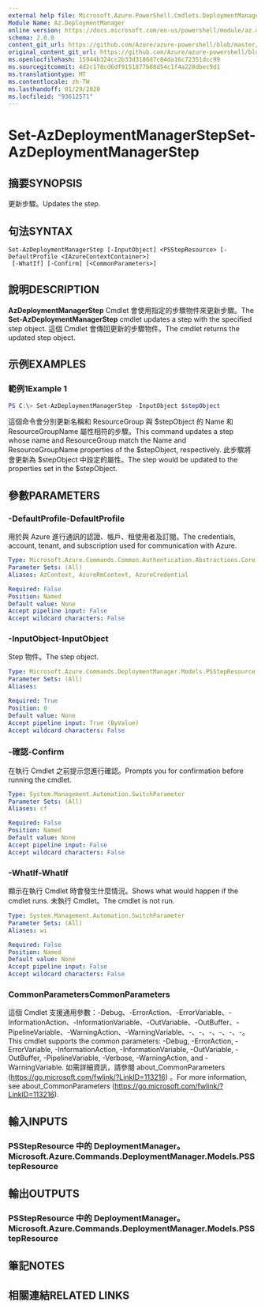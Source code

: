```yaml
---
external help file: Microsoft.Azure.PowerShell.Cmdlets.DeploymentManager.dll-Help.xml
Module Name: Az.DeploymentManager
online version: https://docs.microsoft.com/en-us/powershell/module/az.deploymentmanager/set-azdeploymentmanagerstep
schema: 2.0.0
content_git_url: https://github.com/Azure/azure-powershell/blob/master/src/DeploymentManager/DeploymentManager/help/Set-AzDeploymentManagerStep.md
original_content_git_url: https://github.com/Azure/azure-powershell/blob/master/src/DeploymentManager/DeploymentManager/help/Set-AzDeploymentManagerStep.md
ms.openlocfilehash: 15944b324cc2b33d3186d7c84da16c72351dcc99
ms.sourcegitcommit: 4d2c178cd6df9151877b08d54c1f4a228dbec9d1
ms.translationtype: MT
ms.contentlocale: zh-TW
ms.lasthandoff: 01/29/2020
ms.locfileid: "93612571"
---
```

# <span data-ttu-id="67f65-101">Set-AzDeploymentManagerStep</span><span class="sxs-lookup"><span data-stu-id="67f65-101">Set-AzDeploymentManagerStep</span></span>

## <span data-ttu-id="67f65-102">摘要</span><span class="sxs-lookup"><span data-stu-id="67f65-102">SYNOPSIS</span></span>
<span data-ttu-id="67f65-103">更新步驟。</span><span class="sxs-lookup"><span data-stu-id="67f65-103">Updates the step.</span></span>

## <span data-ttu-id="67f65-104">句法</span><span class="sxs-lookup"><span data-stu-id="67f65-104">SYNTAX</span></span>

```
Set-AzDeploymentManagerStep [-InputObject] <PSStepResource> [-DefaultProfile <IAzureContextContainer>]
 [-WhatIf] [-Confirm] [<CommonParameters>]
```

## <span data-ttu-id="67f65-105">說明</span><span class="sxs-lookup"><span data-stu-id="67f65-105">DESCRIPTION</span></span>
<span data-ttu-id="67f65-106">**AzDeploymentManagerStep** Cmdlet 會使用指定的步驟物件來更新步驟。</span><span class="sxs-lookup"><span data-stu-id="67f65-106">The **Set-AzDeploymentManagerStep** cmdlet updates a step with the specified step object.</span></span>
<span data-ttu-id="67f65-107">這個 Cmdlet 會傳回更新的步驟物件。</span><span class="sxs-lookup"><span data-stu-id="67f65-107">The cmdlet returns the updated step object.</span></span>

## <span data-ttu-id="67f65-108">示例</span><span class="sxs-lookup"><span data-stu-id="67f65-108">EXAMPLES</span></span>

### <span data-ttu-id="67f65-109">範例1</span><span class="sxs-lookup"><span data-stu-id="67f65-109">Example 1</span></span>
```powershell
PS C:\> Set-AzDeploymentManagerStep -InputObject $stepObject
```

<span data-ttu-id="67f65-110">這個命令會分別更新名稱和 ResourceGroup 與 $stepObject 的 Name 和 ResourceGroupName 屬性相符的步驟。</span><span class="sxs-lookup"><span data-stu-id="67f65-110">This command updates a step whose name and ResourceGroup match the Name and ResourceGroupName properties of the $stepObject, respectively.</span></span>
<span data-ttu-id="67f65-111">此步驟將會更新為 $stepObject 中設定的屬性。</span><span class="sxs-lookup"><span data-stu-id="67f65-111">The step would be updated to the properties set in the $stepObject.</span></span>

## <span data-ttu-id="67f65-112">參數</span><span class="sxs-lookup"><span data-stu-id="67f65-112">PARAMETERS</span></span>

### <span data-ttu-id="67f65-113">-DefaultProfile</span><span class="sxs-lookup"><span data-stu-id="67f65-113">-DefaultProfile</span></span>
<span data-ttu-id="67f65-114">用於與 Azure 進行通訊的認證、帳戶、租使用者及訂閱。</span><span class="sxs-lookup"><span data-stu-id="67f65-114">The credentials, account, tenant, and subscription used for communication with Azure.</span></span>

```yaml
Type: Microsoft.Azure.Commands.Common.Authentication.Abstractions.Core.IAzureContextContainer
Parameter Sets: (All)
Aliases: AzContext, AzureRmContext, AzureCredential

Required: False
Position: Named
Default value: None
Accept pipeline input: False
Accept wildcard characters: False
```

### <span data-ttu-id="67f65-115">-InputObject</span><span class="sxs-lookup"><span data-stu-id="67f65-115">-InputObject</span></span>
<span data-ttu-id="67f65-116">Step 物件。</span><span class="sxs-lookup"><span data-stu-id="67f65-116">The step object.</span></span>

```yaml
Type: Microsoft.Azure.Commands.DeploymentManager.Models.PSStepResource
Parameter Sets: (All)
Aliases:

Required: True
Position: 0
Default value: None
Accept pipeline input: True (ByValue)
Accept wildcard characters: False
```

### <span data-ttu-id="67f65-117">-確認</span><span class="sxs-lookup"><span data-stu-id="67f65-117">-Confirm</span></span>
<span data-ttu-id="67f65-118">在執行 Cmdlet 之前提示您進行確認。</span><span class="sxs-lookup"><span data-stu-id="67f65-118">Prompts you for confirmation before running the cmdlet.</span></span>

```yaml
Type: System.Management.Automation.SwitchParameter
Parameter Sets: (All)
Aliases: cf

Required: False
Position: Named
Default value: None
Accept pipeline input: False
Accept wildcard characters: False
```

### <span data-ttu-id="67f65-119">-WhatIf</span><span class="sxs-lookup"><span data-stu-id="67f65-119">-WhatIf</span></span>
<span data-ttu-id="67f65-120">顯示在執行 Cmdlet 時會發生什麼情況。</span><span class="sxs-lookup"><span data-stu-id="67f65-120">Shows what would happen if the cmdlet runs.</span></span>
<span data-ttu-id="67f65-121">未執行 Cmdlet。</span><span class="sxs-lookup"><span data-stu-id="67f65-121">The cmdlet is not run.</span></span>

```yaml
Type: System.Management.Automation.SwitchParameter
Parameter Sets: (All)
Aliases: wi

Required: False
Position: Named
Default value: None
Accept pipeline input: False
Accept wildcard characters: False
```

### <span data-ttu-id="67f65-122">CommonParameters</span><span class="sxs-lookup"><span data-stu-id="67f65-122">CommonParameters</span></span>
<span data-ttu-id="67f65-123">這個 Cmdlet 支援通用參數：-Debug、-ErrorAction、-ErrorVariable、-InformationAction、-InformationVariable、-OutVariable、-OutBuffer、-PipelineVariable、-WarningAction、-WarningVariable、-、-、-、-、-、-。</span><span class="sxs-lookup"><span data-stu-id="67f65-123">This cmdlet supports the common parameters: -Debug, -ErrorAction, -ErrorVariable, -InformationAction, -InformationVariable, -OutVariable, -OutBuffer, -PipelineVariable, -Verbose, -WarningAction, and -WarningVariable.</span></span> <span data-ttu-id="67f65-124">如需詳細資訊，請參閱 about_CommonParameters (https://go.microsoft.com/fwlink/?LinkID=113216) 。</span><span class="sxs-lookup"><span data-stu-id="67f65-124">For more information, see about_CommonParameters (https://go.microsoft.com/fwlink/?LinkID=113216).</span></span>

## <span data-ttu-id="67f65-125">輸入</span><span class="sxs-lookup"><span data-stu-id="67f65-125">INPUTS</span></span>

### <span data-ttu-id="67f65-126">PSStepResource 中的 DeploymentManager。</span><span class="sxs-lookup"><span data-stu-id="67f65-126">Microsoft.Azure.Commands.DeploymentManager.Models.PSStepResource</span></span>

## <span data-ttu-id="67f65-127">輸出</span><span class="sxs-lookup"><span data-stu-id="67f65-127">OUTPUTS</span></span>

### <span data-ttu-id="67f65-128">PSStepResource 中的 DeploymentManager。</span><span class="sxs-lookup"><span data-stu-id="67f65-128">Microsoft.Azure.Commands.DeploymentManager.Models.PSStepResource</span></span>

## <span data-ttu-id="67f65-129">筆記</span><span class="sxs-lookup"><span data-stu-id="67f65-129">NOTES</span></span>

## <span data-ttu-id="67f65-130">相關連結</span><span class="sxs-lookup"><span data-stu-id="67f65-130">RELATED LINKS</span></span>
